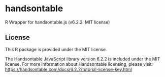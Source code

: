 # handsontable
R Wrapper for handsontable.js (v6.2.2, MIT license)

## License

This R package is provided under the MIT license.

The Handsontable JavaScript library version 6.2.2 is included under the MIT license. For more information about Handsontable licensing, please visit: https://handsontable.com/docs/6.2.2/tutorial-license-key.html
